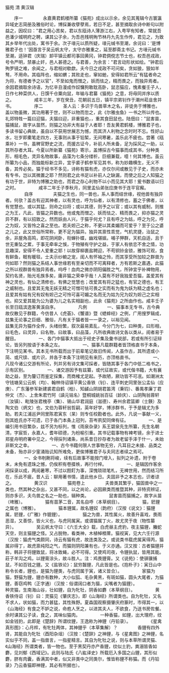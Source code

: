 <!-- { "loadSidebar": true } -->
猫苑 清 黄汉辑

　　序一
　　
　　永嘉黄君鹤楼所纂《猫苑》成出以示余，余见其蒐辑今古寰瀛异域史志简册及雅俗时论，博採兼收孽孽焉，若日不足，甚至摘取余诗中断句以附益之，因叹曰："君之用心苦矣，君以东瓯诗人薄游江右，入粤罕有知者，常就吾邑潘少城明府之聘，课其公子余，为吾邑残明殉节林丹九先生作传，君见之，为致其乡举年代出处，寓书于余。次子瑨元以质所疑，瑨元缄书至潮，余诧曰：‘是博雅君子也！'因亟言于吴云帆太守，太守亦雅重之，延至郡斋主书记。方瑨元缄书至潮，适钟君（庆瑞）卸平镇云都司事回黄冈，钟君倜傥志节士也，权吾邑戎政，号令严明，禁暴止奸，邑人甚德之。与君善，为余言："君言动形状如绘。"钟君后殉罗镜之难，余闻之，与君相对欷歔。夫今日之戎政不可问矣，贪如狼，狠如羊骜，不用命。其临阵也，缩如蝟；其败走也，窜如虵，安得如君所云"有猛者命之为将，有德者予之以官"，不至如鬼而憎之，妖而怯之，精而畏之，而独异焉者。余因君摘取余诗语，为忆辛丑漫成作奴慵狗敢耽高卧，鼠恣猫应，愧素餐壬子人，日作七种菜供人，日馔千仓粟向鼠，年输与君纂《猫苑》之意，将毋同并序以质之。
　　
　　咸丰三年，岁在癸丑，花朝前五日，镇平宗弟钊作于潮州菘韭舍并书。
　　
　　序二
　　
　　圣人云：多识于鸟兽草木之名，非徒务于博雅也，盖以物虽微，其功用著于世，则不以物而忽之，此《尔雅虫鱼》一书之所以传也。礼郊特牲一篇曰迎猫，夫猫曰迎，非重猫也，，重其食田鼠也。陆佃曰："鼠害苗，猫捕鼠，故字从苗然，则猫之功非大有益于人者耶！吾友黄君鹤楼，博雅君子也，多读书留心典故，虽自以不获用世展志为憾，而其济人利物之念时时不忘。性好山水，壮岁即橐笔走四方，无事则从事于铅椠，无间寒暑，盖乐此不疲也。尝著《瓯乘补》一书，虽稗官野史之流，而援古证今，补前人所未备，足为採风之一助，以其所存者大耳。今夏以所新纂《猫苑》寄示，盖博採古今猫事而成其书，分种类形，相毛色，灵异名物故事，品藻为七条分缕析，巨细兼载，噫！何其博也。虽云所纂为小品，而独能标新立异，宜乎裘子鹤参军见其书，称为妙趣横生，无义不备，其传必矣。猫于经书不多见，诗称有猫有虎，亦仅尔间或散见于子史，而亦未有专书，岂以其微置之耶？然则君之此书足以补前人之缺漏，而使之后之人知猫之有功于世，非特为博雅之助也，而君之存心利物不以小而见其大耶！爰书数语以归之时。
　　
　　咸丰二年壬子季秋月，同里孟仙弟张应庚书于连平官廨。
　　
　　自序
　　
　　夫猫之生也，同一兽也，系人事而结世缘，视他兽有独异者。何欤？盖古有迎其神者，以有灵也，呼为仙者，以有清修也，蓄之于佛者，以有觉慧也。或以其猛，则命之曰将；或以其德，则予之以官；或以其有威制，则推之为王，凡此，皆猫之异数也。他或鬼而憎之、妖而怯之、精而畏之，抑亦猫之灵异不群，有以招致之。然而妖由人兴，于猫乎何尤？且有呼之为姑，呼之为兄，呼之为奴，又皆怜之喜之至也。若夫妲己之称，不更以其柔媚而可爱乎？至于公之婆之儿之，此又世俗所常称，更不足为猫异。独异其禀性乖觉，气机灵捷，治鼠之余，非屋角高鸣，即花阴闲卧，衔蝉扑蝶，幽戏堪娱。哺子狎群，天机自适，且于世无重坠之累，于事无牵率之悞，于物殖有守护之益，于家人有依恋不舍之情，功显趣深，安得不令人爱重之耶！以故穿柳裹盐聘迎，不苟铜铃金锁，雅饰可观，食有鲜鱼，眠有暖毯，士夫示纱幮之宠，闺人有怀袖之怜，而其享受所加较之群兽为何如耶？然则猫之系结人事世缘若有至亲切而不可离释者，方有若斯之嘉遇，此猫之所以视群兽有独异焉者。呜呼！血肉之微亦阴阳偏胜之气，所钟宜乎补裨物用，契约名贤，贻光毛族多矣，庸非猫之荣幸乎哉！人莫有不好我独爱吾猫，盖爱其有神之灵也，有仙之清修也，有佛之觉慧也；改爱其有将之猛也，有官之德也，有王之威制也。且爱其无鬼无妖无精之可憎可怯可畏之实而有为鬼为妖为精之虚名也；且爱其有姑有兄有奴有妲己之可怜可喜可媚之名而无为姑为兄为奴为妲己之实相也。抑又爱其能为公为婆为儿之名实相副也，此余《猫苑》之所由作也。咸丰壬子长至日瓯滨逸客黄溪自序。
　　
　　凡例
　　
　　一、猫事本无专书，古今典故仅散见于群籍，今仿昔人《虎荟》、《蟹谱》暨《蟋蟀经》之例，广用搜罗辑成，兹集无论事之巨细、雅俗，凡有关于猫者皆一一录之，以裕见闻。
　　
　　一、兹集无异为猫作全传，头绪纷繁，叙次最易紊乱，今分门为七，曰种类，曰形相，曰毛色，曰灵异，曰名物，曰故事，曰品藻，凡所收典故诗文各以类从，阅者易于醒目。
　　
　　一、各门中猫事大抵出于经史子集及彙书说部，若或有所引证辩论，皆另列按语于本条之左。
　　
　　一、猫事凡载群籍者皆顶格直书于本条，下注明见某书。其本无书所载而出于前辈笔记故旧传闻，人虽作古，其所遗或小简、或尺牍、或片识，并各于本条下注明见有来历，亦顶格直书。
　　
　　一、凡现今诸公交游有所论，列并另有诗文集可採者，皆随其事于各门中低二格书之，示有区别。
　　
　　一、诸交游因予有兹纂，或代征故实，或代偕书籍，大有襄助之益，至为釐订而鉴定採集，而商榷尤足起。予故陋，厥功皆不可冺。如潮洲太守钱塘吴公云帆（均）、翰林侍诏镇平黄公香铁（钊）、连平刺史同里张公孟仙（应庚）、广东藩参军新建裘君自鹤（柏）、知鹾山阴胡君笛湾（秉钧）、番禺孝廉丁君仲文（杰）、上舍朱君竹阿（謓元铭名）暨桐城姚翁百征（龄庆）、山阴陶翁蓉轩（汝镇）、毗陵张君槐亭（集）、锡山华君润庭（滋德）、寿州余君篮卿（士鍈）及陶文伯（炳文）也，文伯为蓉轩翁哲嗣，英年好学，博涉群书，于予是辑尤为多助。若夫江浦巡尹同里陈君寅东（杲）则专任校勘者也。此外，凡说一事献一义，则其姓氏亦不可遗，已于各门本条上冠列，苔岑夙契同俾有征。
　　
　　一、是编引用书目繁杂，兹不另为标列，惟《雨泉杂录》系王碧泉先生所纂，先生名朝清，字宸哲，永嘉人，耆年硕德，为枌榆引重。其书记载事物有裨考镜，余于进士郑星舟明府署中见之，今得採列诸条，尚系昔日抄存者为故老留手泽于什一，未始非斯文之幸。
　　
　　一、古今书籍何限人世事物无穷，凡耳目之未接、品类之未备，殆亦非少窐涌贻讥知所难免，更俟博雅君子与夫同志者续之焉可。
　　
　　一、全书剞劂将峻，续有后故事不能按门增入，拟列之补遗，附于卷末，未免有遗珠之憾，仍俟积有卷揲帙，再行付梓。
　　
　　一、是辑因作客余闲採录以成，两阅暑寒，不过以餖飣为事，深愧琐琐笔札，无裨世用，然而结习所在，乐此不疲。昔人云：聊用著书情，遣此他乡日。夫固非予之本志也，识者谅之。
　　
　　黄汉识
　　
　　猫苑卷上
　　
　　夫兽类其繁乎，猫固兽中之一类也，然其种之杂出，又甚不同，以之尚论，必因厥类而推暨其种，非特资辨证，则亦多识，夫鸟兽之名之一助也，辑种类。
　　
　　鼠害苗而猫捕之，故字从苗（埤雅）。
　　
　　猫有苗茅二音，其名自呼（本草纲目）。
　　
　　猫，豾貍之属也（博雅）。
　　
　　猫本貍属，故名貍奴（韵府）（汉按《说文》：猫貍属，豾貍，《广雅》作貔貍）。
　　
　　猫之为兽，其性属火，故善升喜戏，畏雨恶湿，又善惊，皆火义也，与虎同属寅。或谓猫属丁火，故尤灵于夜（物性纂异）。
　　
　　吴云帆太守曰：《六壬大全》载，白虎昼主虎豹，夜主猫貍，螣蛇天空，则主猫貍之怪。又占脱物，看类神，木植棹橙蓆。猫视寅，见大六壬行源（汉按：猫虎气类颇同，诗云有猫有虎，故连类及之。或说类书载虎属寅得丙，猫属卯得丁，故虎禀纯阳之气，而猫则阴阳兼有也，于义亦通。汉又按：古者猫貍并称，韩非子将貍致鼠，将冰致蝇，必不可得。又使鸡司夜，令貍执鼠，皆用其能。莊子羊沟之鸡，以貍膏涂头，故斗胜人。注：鸡畏貍膏。又《说苑》：使骐骥捕鼠，不如百钱之貍。又《盐铁论》：鼠穷齧貍，凡此皆是也。《抱朴子》：寅日山中称令长者，貍也，是猫为貍类，与虎同属于寅，诸义皆合）。
　　
　　家猫为猫，野猫为貍，貍亦有数种，大小似狐、毛杂黄黑，有斑如猫，圆头大尾者，为猫貍，善窃鸡鸭（正字通）（汉按：俗谓阔口者为猫，尖嘴者为猫貍）。
　　
　　一种灵猫，生南海山谷，壮如貍，自为牝牡，阴香如麝（本草纲目）。
　　
　　黄香铁侍诏（钊）曰：灵猫见《肇庆志》，即《山海经》所谓类也。自为牝牡，又名不求人，状如猫，而力甚猛，其性殊野。夏森国观察摄肇庆府篆时，市得其一，以《山海经》有食之不妒之说，命庖人烹之，以进其夫人，不欲食，乃送书房佐餐。余时课其公子读，食之，其味似猫肉。
　　
　　一种香猫，如貍，出大理府，纹如金钱豹，此即是《楚辞》所谓纹貍，王逸称为神貍（丹铅录）。
　　
　　《星禽真形图》：心月柈，有牝牡两体，其神貍乎（本草集解）？
　　
　　香貍有四外肾，其能自为牝牡（酉阳杂俎）（汉按：《楚辞》之神貍，与《星禽图》之神貍，名实似乎不同，盖一指兽言，一指星精言。其自为牝牡之说，则与本草所谓灵猫、《山海经》所谓类者，皆一物也。至于黑契丹亦产香貍，纹似土豹，粪溺皆香如麝，见刘郁《西域记》。此则与陆氏《八紘译史》所载厄入多国之山貍，其形似麝，脐有肉囊，香满其中者，似又非类中之同类尔，惟皆称貍不称猫。而《丹铅录》乃云香猫即神貍，其必有所据也）。
　　

